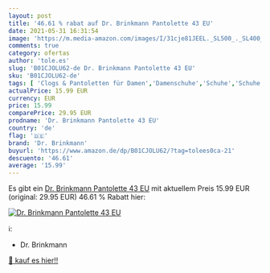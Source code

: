```yaml
---
layout: post
title: '46.61 % rabat auf Dr. Brinkmann Pantolette 43 EU'
date: 2021-05-31 16:31:54
image: 'https://m.media-amazon.com/images/I/31cje81JEEL._SL500_._SL400_.jpg'
comments: true
category: ofertas
author: 'tole.es'
slug: 'B01CJOLU62-de Dr. Brinkmann Pantolette 43 EU'
sku: 'B01CJOLU62-de'
tags: [ 'Clogs & Pantoletten für Damen','Damenschuhe','Schuhe','Schuhe & Handtaschen','Schuhe, Handtaschen & Accessoires','dr. brinkmann', ]
actualPrice: 15.99 EUR
currency: EUR
price: 15.99
comparePrice: 29.95 EUR
prodname: 'Dr. Brinkmann Pantolette 43 EU'
country: 'de'
flag: '🇩🇪'
brand: 'Dr. Brinkmann'
buyurl: 'https://www.amazon.de/dp/B01CJOLU62/?tag=tolees0ca-21'
descuento: '46.61'
average: '15.99'
---
```


Es gibt ein [Dr. Brinkmann Pantolette 43 EU](https://www.amazon.de/dp/B01CJOLU62/?tag=tolees0ca-21) mit aktuellem Preis 15.99 EUR (original: 29.95 EUR) 46.61 % Rabatt hier:

[![Dr. Brinkmann Pantolette 43 EU](https://m.media-amazon.com/images/I/31cje81JEEL._SL500_._SL400_.jpg)](https://www.amazon.de/dp/B01CJOLU62/?tag=tolees0ca-21)

ℹ️:

- Dr. Brinkmann

[🛒 kauf es hier!!](https://www.amazon.de/dp/B01CJOLU62/?tag=tolees0ca-21)

